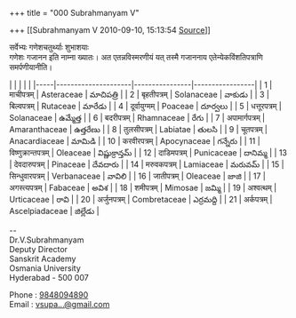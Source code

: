 +++
title = "000 Subrahmanyam V"

+++
[[Subrahmanyam V	2010-09-10, 15:13:54 [Source](https://groups.google.com/g/bvparishat/c/6M1Pb0pMeuo)]]



  
सर्वेभ्यः गणेशचतुर्थ्याः शुभाशयाः  
गणेशः गजानन इति नाम्ना ख्यातः। अत एतन्नविस्मरणीयं यत् तस्मै गजाननाय एतेन्येकविंशतिपत्राणि समर्पणीयानीति।  
  
  

|     |                     |                |                 | |-----|---------------------|----------------|-----------------| | 1   | माचीपत्रम्          | Asteraceae     | మాచిపత్రి       | | 2   | बृहतीपत्रम्         | Solanaceae     | వాకుడు          | | 3   | बिल्वपत्रम्         | Rutaceae       | మారేడు          | | 4   | दूर्वायुग्मम्       | Poaceae        | దూర్వలు         | | 5   | धत्तूरपत्रम्        | Solanaceae     | ఉమ్మేత్త        | | 6   | बदरीपत्रम्          | Rhamnaceae     | రేగు            | | 7   | अपामार्गपत्रम्      | Amaranthaceae  | ఉత్తరేణు        | | 8   | तुलसीपत्रम्         | Labiatae       | తులసి           | | 9   | चूतपत्रम्           | Anacardiaceae  | మామిడి          | | 10  | करवीरपत्रम्         | Apocynaceae    | గన్నేరు         | | 11  | विष्णुक्रान्तपत्रम् | Oleaceae       | విష్ణుక్రాన్తమ్ | | 12  | दाडिमपत्रम्         | Punicaceae     | దానిమ్మ         | | 13  | देवदारुपत्रम्       | Pinaceae       | దేవదారు         | | 14  | मरुवकपत्रम्         | Lamiaceae      | మరువమ్          | | 15  | सिन्धुवारपत्रम्     | Verbanaceae    | వావిలి          | | 16  | जातीपत्रम्          | Oleaceae       | జాజి            | | 17  | अगस्त्यपत्रम्       | Fabaceae       | అవిశ            | | 18  | शमीपत्रम्           | Mimosae        | జమ్మి           | | 19  | अश्वत्थम्           | Urticaceae     | రావి            | | 20  | अर्जुनपत्रम्        | Combretaceae   | ఎర్రమద్ది       | | 21  | अर्कपत्रम्          | Ascelpiadaceae | జిల్లేడు        |

  
  
  
--  
Dr.V.Subrahmanyam  
  Deputy Director  
  Sanskrit Academy  
  Osmania University  
  Hyderabad - 500 007  
  
Phone : [9848094890](tel:(984)%20809-4890)  
Email : [vsupa...@gmail.com]()  

